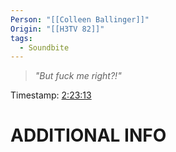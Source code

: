 ```yaml
---
Person: "[[Colleen Ballinger]]"
Origin: "[[H3TV 82]]"
tags:
  - Soundbite
---
```

> *"But fuck me right?!"*

Timestamp: [2:23:13](https://youtu.be/eb8z8kaekfw?t=8593)

# ADDITIONAL INFO